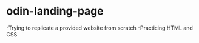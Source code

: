 # odin-landing-page

-Trying to replicate a provided website from scratch 
-Practicing HTML and CSS
